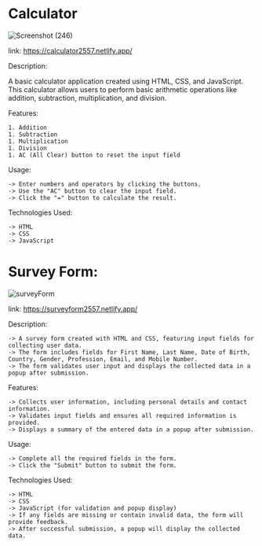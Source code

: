 # Calculator
![Screenshot (246)](https://github.com/furyvinay/cloudVandana/assets/82074933/15d4edbc-4e3e-4ac0-93b7-c8e36a6f5392)

link: https://calculator2557.netlify.app/

Description:

A basic calculator application created using HTML, CSS, and JavaScript. This calculator allows users to perform basic arithmetic operations like addition, subtraction, multiplication, and division.

Features:

```
1. Addition
1. Subtraction
1. Multiplication
1. Division
1. AC (All Clear) button to reset the input field
```

Usage:

```
-> Enter numbers and operators by clicking the buttons.
-> Use the "AC" button to clear the input field.
-> Click the "=" button to calculate the result.
```

Technologies Used:

```
-> HTML
-> CSS
-> JavaScript
```




# Survey Form:

![surveyForm](https://github.com/furyvinay/cloudVandana/assets/82074933/46828225-5f0a-447b-81e2-e7d52e8ad7bd)

link: https://surveyform2557.netlify.app/

Description:

```
-> A survey form created with HTML and CSS, featuring input fields for collecting user data. 
-> The form includes fields for First Name, Last Name, Date of Birth, Country, Gender, Profession, Email, and Mobile Number. 
-> The form validates user input and displays the collected data in a popup after submission.
```

Features:

```
-> Collects user information, including personal details and contact information.
-> Validates input fields and ensures all required information is provided.
-> Displays a summary of the entered data in a popup after submission.
```

Usage:

```
-> Complete all the required fields in the form.
-> Click the "Submit" button to submit the form.
```

Technologies Used:

```
-> HTML
-> CSS
-> JavaScript (for validation and popup display)
-> If any fields are missing or contain invalid data, the form will provide feedback.
-> After successful submission, a popup will display the collected data.
```
